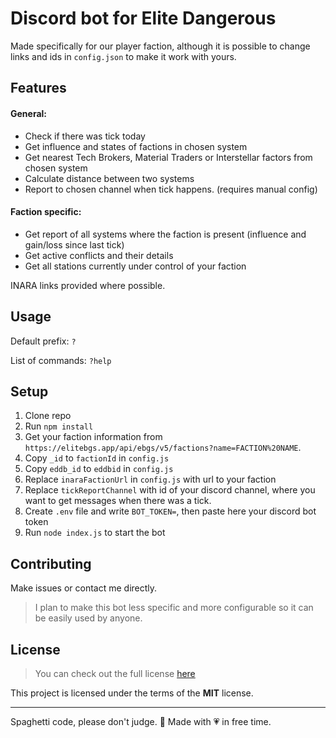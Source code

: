 # Discord bot for Elite Dangerous
Made specifically for our player faction, although it is possible to change links and ids in `config.json` to make it work with yours.

## Features

#### General:

- Check if there was tick today
- Get influence and states of factions in chosen system
- Get nearest Tech Brokers, Material Traders or Interstellar factors from chosen system
- Calculate distance between two systems
- Report to chosen channel when tick happens. (requires manual config)

#### Faction specific:

- Get report of all systems where the faction is present (influence and gain/loss since last tick)
- Get active conflicts and their details
- Get all stations currently under control of your faction

INARA links provided where possible.

## Usage

Default prefix: `?`

List of commands: `?help`

## Setup

1. Clone repo
2. Run `npm install`
3. Get your faction information from `https://elitebgs.app/api/ebgs/v5/factions?name=FACTION%20NAME`.
4. Copy `_id` to `factionId` in `config.js`
5. Copy `eddb_id` to `eddbid` in `config.js`
6. Replace `inaraFactionUrl` in `config.js` with url to your faction
7. Replace `tickReportChannel` with id of your discord channel, where you want to get messages when there was a tick.
8. Create `.env` file and write `BOT_TOKEN=`, then paste here your discord bot token
9. Run `node index.js` to start the bot

## Contributing

Make issues or contact me directly.

> I plan to make this bot less specific and more configurable so it can be easily used by anyone.

## License

>You can check out the full license [here](https://github.com/jovanblazek/elitehub-bot/blob/main/LICENSE.md)

This project is licensed under the terms of the **MIT** license.

---

Spaghetti code, please don't judge. 🙏
Made with 💗 in free time.
